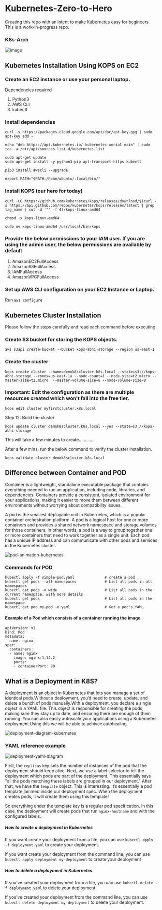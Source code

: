 # Kubernetes-Zero-to-Hero
Creating this repo with an intent to make Kubernetes easy for begineers. This is a work-in-progress repo.

### K8s-Arch

![image](https://github.com/Mallik-Raj/Kubernetes-Zero-to-Hero/assets/53124649/b0f6f558-76ee-474f-b71c-33e9c7ff834d)




## Kubernetes Installation Using KOPS on EC2

### Create an EC2 instance or use your personal laptop.

Dependencies required 

1. Python3
2. AWS CLI
3. kubectl

###  Install dependencies

```
curl -s https://packages.cloud.google.com/apt/doc/apt-key.gpg | sudo apt-key add -
```

```
echo "deb https://apt.kubernetes.io/ kubernetes-xenial main" | sudo tee -a /etc/apt/sources.list.d/kubernetes.list
```

```
sudo apt-get update
sudo apt-get install -y python3-pip apt-transport-https kubectl
```

```
pip3 install awscli --upgrade
```

```
export PATH="$PATH:/home/ubuntu/.local/bin/"
```

### Install KOPS (our hero for today)

```
curl -LO https://github.com/kubernetes/kops/releases/download/$(curl -s https://api.github.com/repos/kubernetes/kops/releases/latest | grep tag_name | cut -d '"' -f 4)/kops-linux-amd64

chmod +x kops-linux-amd64

sudo mv kops-linux-amd64 /usr/local/bin/kops
```

### Provide the below permissions to your IAM user. If you are using the admin user, the below permissions are available by default

1. AmazonEC2FullAccess
2. AmazonS3FullAccess
3. IAMFullAccess
4. AmazonVPCFullAccess

### Set up AWS CLI configuration on your EC2 Instance or Laptop.

Run `aws configure`

## Kubernetes Cluster Installation 

Please follow the steps carefully and read each command before executing.

### Create S3 bucket for storing the KOPS objects.

```
aws s3api create-bucket --bucket kops-abhi-storage --region us-east-1
```

### Create the cluster 

```
kops create cluster --name=demok8scluster.k8s.local --state=s3://kops-abhi-storage --zones=us-east-1a --node-count=1 --node-size=t2.micro --master-size=t2.micro  --master-volume-size=8 --node-volume-size=8
```

### Important: Edit the configuration as there are multiple resources created which won't fall into the free tier.

```
kops edit cluster myfirstcluster.k8s.local
```

Step 12: Build the cluster

```
kops update cluster demok8scluster.k8s.local --yes --state=s3://kops-abhi-storage
```

This will take a few minutes to create............

After a few mins, run the below command to verify the cluster installation.

```
kops validate cluster demok8scluster.k8s.local
```

## Difference between Container and POD

Container is a lightweight, standalone executable package that contains everything needed to run an application, including code, libraries, and dependencies. Containers provide a consistent, isolated environment for your applications, making it easier to move them between different environments without worrying about compatibility issues.

A pod is the smallest deployable unit in Kubernetes, which is a popular container orchestration platform. A pod is a logical host for one or more containers and provides a shared network namespace and storage volumes for those containers. In other words, a pod is a way to group together one or more containers that need to work together as a single unit. Each pod has a unique IP address and can communicate with other pods and services in the Kubernetes cluster.

![pod-animation-kubernetes](https://github.com/Mallik-Raj/Kubernetes-Zero-to-Hero/assets/53124649/30d4f299-69c8-4d5b-8361-0e9dd4d39624)



### Commands for POD

```
kubectl apply -f simple-pod.yaml              # create a pod
kubectl get pods --all-namespaces             # List all pods in all namespaces
kubectl get pods -o wide                      # List all pods in the current namespace, with more details
kubectl get pods                              # List all pods in the namespace
kubectl get pod my-pod -o yaml                # Get a pod's YAML
```

#### Example of a Pod which consists of a container running the image
```
apiVersion: v1
kind: Pod
metadata:
  name: nginx
spec:
  containers:
  - name: nginx
    image: nginx:1.14.2
    ports:
    - containerPort: 80
```

## What is a Deployment in K8S?
A deployment is an object in Kubernetes that lets you manage a set of identical pods.Without a deployment, you’d need to create, update, and delete a bunch of pods manually.With a deployment, you declare a single object in a YAML file. This object is responsible for creating the pods, making sure they stay up to date, and ensuring there are enough of them running ,You can also easily autoscale your applications using a Kubernetes deployment.Using this we will be able to achivce autohealing.


![deployment-diagram-kubernetes](https://github.com/Mallik-Raj/Kubernetes-Zero-to-Hero/assets/53124649/caa8abe8-e263-4c44-8b04-772c541e38ca)


### YAML reference example

![deployment-yaml-diagram](https://github.com/Mallik-Raj/Kubernetes-Zero-to-Hero/assets/53124649/9c9bed37-0df4-4085-a4c9-e98bf460335c)


First, the `replicas` key sets the number of instances of the pod that the deployment should keep alive.
Next, we use a label selector to tell the deployment which pods are part of the deployment. This essentially says "all the pods matching these labels are grouped in our deployment."
After that, we have the `template` object.
This is interesting. It’s essentially a pod template jammed inside our deployment spec. When the deployment creates pods, it will create them using this template!

So everything under the template key is a regular pod specification.
In this case, the deployment will create pods that run  `nginx-hostname` and with the configured labels.

##### How to create a deployment in Kubernetes
If you want create your deployment from a file, you can use `kubectl apply -f deployment.yaml` to create your deployment.

If you want create your deployment from the command line, you can use `kubectl apply deployment my-deployment` to create your deployment
##### How to delete a deployment in Kubernetes
If you’ve created your deployment from a file, you can use `kubectl delete -f deployment.yaml` to delete your deployment.

If you’ve created your deployment from the command line, you can use `kubectl delete deployment my-deployment` to delete your deployment.








